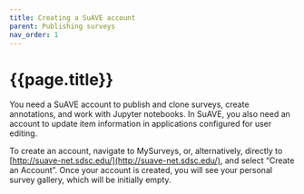 ```yaml
---
title: Creating a SuAVE account
parent: Publishing surveys
nav_order: 1
---
```


# {{page.title}}

You need a SuAVE account to publish and clone surveys, create annotations, and work with Jupyter notebooks. In SuAVE, you  also need an account to update item information in applications configured for user editing.

To create an account, navigate to MySurveys, or, alternatively, directly to [http://suave-net.sdsc.edu/](http://suave-net.sdsc.edu/), and select “Create an Account”. Once your account is created, you will see your personal survey gallery, which will be initially empty.
